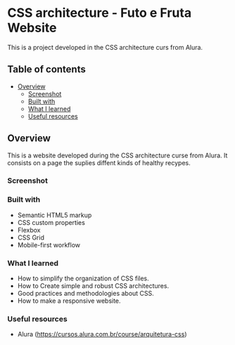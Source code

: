 # CSS architecture - Futo e Fruta Website

This is a project developed in the CSS architecture curs from Alura. 

## Table of contents

- [Overview](#overview)
  - [Screenshot](#screenshot)
  - [Built with](#built-with)
  - [What I learned](#what-i-learned)
  - [Useful resources](#useful-resources)



## Overview

This is a website developed during the CSS architecture curse from Alura. It consists on a page the suplies diffent kinds of healthy recypes.

### Screenshot


### Built with

- Semantic HTML5 markup
- CSS custom properties
- Flexbox
- CSS Grid
- Mobile-first workflow


### What I learned

- How to simplify the organization of CSS files.
- How to Create simple and robust CSS architectures.
- Good practices and methodologies about CSS.
- How to make a responsive website.


### Useful resources

- Alura (https://cursos.alura.com.br/course/arquitetura-css)


